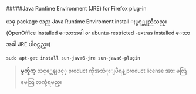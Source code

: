 #####Java Runtime Environment (JRE) for Firefox plug-in

ယခု package သည္ Java Runtime Enviroment install ႏွင့္တူညီသည္။ (OpenOffice Installed ေသာအခါ or ubuntu-restricted -extras installed ေသာအခါ JRE  ပါ၀င္သည္။)

	sudo apt-get install sun-java6-jre sun-java6-plugin

>**မွတ္ခ်က္** သင့္အေနျဖင့္ product ကိုအသံုးျပဳရန္ product license အား မလြဲမေသြ လက္ခံရမည္။
